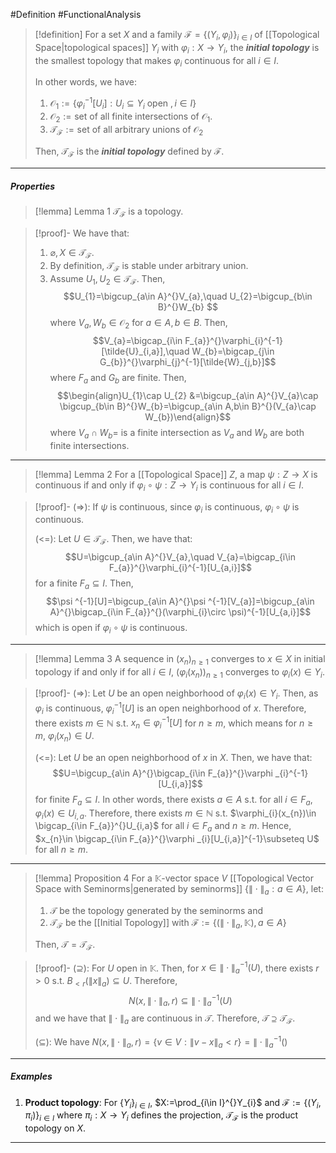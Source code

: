 #Definition #FunctionalAnalysis 

> [!definition]
> For a set $X$ and a family $\mathcal{F}=\{ (Y_{i},\varphi_{i}) \}_{i\in I}$ of [[Topological Space|topological spaces]] $Y_{i}$ with $\varphi_{i}:X\to Y_{i}$, the ***initial topology*** is the smallest topology that makes $\varphi_{i}$ continuous for all $i\in I$.
> 
> In other words, we have: 
> 1. $\mathcal{O}_{1}:=\{ \varphi_{i}^{-1}[U_{i}]:U_{i}\subseteq Y_{i}\text{ open },i\in I \}$
> 2. $\mathcal{O}_{2}:=\text{set of all finite intersections of }\mathcal{O}_{1}$.
> 3. $\mathcal{T}_{\mathcal{F}}:=\text{set of all arbitrary unions of }\mathcal{O}_{2}$
> 
> Then, $\mathcal{T}_{\mathcal{F}}$ is the ***initial topology*** defined by $\mathcal{F}$.
---
##### Properties
> [!lemma] Lemma 1
> $\mathcal{T}_{\mathcal{F}}$ is a topology.

> [!proof]-
> We have that:
> 1. $\varnothing,X\in\mathcal{T}_{\mathcal{F}}$.
> 2. By definition, $\mathcal{T}_{\mathcal{F}}$ is stable under arbitrary union.
> 3. Assume $U_{1},U_{2}\in \mathcal{T}_{\mathcal{F}}$. Then, $$U_{1}=\bigcup_{a\in A}^{}V_{a},\quad U_{2}=\bigcup_{b\in B}^{}W_{b} $$where $V_{a},W_{b}\in \mathcal{O}_{2}$ for $a\in A,b\in B$. Then, $$V_{a}=\bigcap_{i\in F_{a}}^{}\varphi_{i}^{-1}[\tilde{U}_{i,a}],\quad W_{b}=\bigcap_{j\in G_{b}}^{}\varphi_{j}^{-1}[\tilde{W}_{j,b}]$$where $F_{a}$ and $G_{b}$ are finite. Then, $$\begin{align}U_{1}\cap U_{2} &=\bigcup_{a\in A}^{}V_{a}\cap \bigcup_{b\in B}^{}W_{b}=\bigcup_{a\in A,b\in B}^{}(V_{a}\cap W_{b})\end{align}$$where $V_{a}\cap W_{b}=$ is a finite intersection as $V_{a}$ and $W_{b}$ are both finite intersections.
---
> [!lemma] Lemma 2
> For a [[Topological Space]] $Z$, a map $\psi:Z\to X$ is continuous if and only if $\varphi_{i}\circ\psi:Z\to Y_{i}$ is continuous for all $i\in I$.

> [!proof]-
> (=>): If $\psi$ is continuous, since $\varphi_{i}$ is continuous, $\varphi_{i}\circ\psi$ is continuous.
> 
> (<=): Let $U\in\mathcal{T_{\mathcal{F}}}$. Then, we have that: $$U=\bigcup_{a\in A}^{}V_{a},\quad V_{a}=\bigcap_{i\in F_{a}}^{}\varphi_{i}^{-1}[U_{a,i}]$$for a finite $F_{a}\subseteq I$. Then, $$\psi ^{-1}[U]=\bigcup_{a\in A}^{}\psi ^{-1}[V_{a}]=\bigcup_{a\in A}^{}\bigcap_{i\in F_{a}}^{}(\varphi_{i}\circ \psi)^{-1}[U_{a,i}]$$which is open if $\varphi_{i}\circ\psi$ is continuous.
---
> [!lemma] Lemma 3
> A sequence in $(x_{n})_{n\geq 1}$ converges to $x\in X$ in initial topology if and only if for all $i\in I$, $(\varphi_{i}(x_{n}))_{n\geq 1}$ converges to $\varphi_{i}(x)\in Y_{i}$.

> [!proof]-
> (=>): Let $U$ be an open neighborhood of $\varphi_{i}(x)\in Y_{i}$. Then, as $\varphi_{i}$ is continuous, $\varphi ^{-1}_{i}[U]$ is an open neighborhood of $x$. Therefore, there exists $m\in \mathbb{N}$ s.t. $x_{n}\in \varphi ^{-1}_{i}[U]$ for $n\geq m$, which means for $n\geq m$, $\varphi_{i}(x_{n})\in U$.
> 
> (<=): Let $U$ be an open neighborhood of $x$ in $X$. Then, we have that: $$U=\bigcup_{a\in A}^{}\bigcap_{i\in F_{a}}^{}\varphi _{i}^{-1}[U_{i,a}]$$
> for finite $F_{a}\subseteq I$. In other words, there exists $a\in A$ s.t. for all $i\in F_{a}$, $\varphi_{i}(x)\in U_{i,a}$. Therefore, there exists $m\in \mathbb{N}$ s.t. $\varphi_{i}(x_{n})\in \bigcap_{i\in F_{a}}^{}U_{i,a}$ for all $i\in F_{a}$ and $n\geq m$. Hence, $x_{n}\in \bigcap_{i\in F_{a}}^{}\varphi _{i}[U_{i,a}]^{-1}\subseteq U$ for all $n\geq m$. 
---
> [!lemma] Proposition 4
> For a $\mathbb{K}$-vector space $V$ [[Topological Vector Space with Seminorms|generated by seminorms]] $\{ \|\cdot\|_{a} :a\in A\}$, let:
> 1. $\mathcal{T}$ be the topology generated by the seminorms and
> 2. $\mathcal{T}_{\mathcal{F}}$ be the [[Initial Topology]] with $\mathcal{F}:=\{ (\|\cdot\|_{a},\mathbb{K}),a\in A \}$
> 
> Then, $\mathcal{T}=\mathcal{T}_{\mathcal{F}}$.

> [!proof]-
> $(\supseteq)$: For $U$ open in $\mathbb{K}$. Then, for $x\in \|\cdot\|^{-1}_{a}(U)$, there exists $r>0$ s.t. $B_{<r}(\|x\|_{a})\subseteq U$. Therefore, $$N(x,\|\cdot \|_{a},r)\subseteq\|\cdot \|^{-1}_{a}(U)$$
> and we have that $\|\cdot\|_{a}$ are continuous in $\mathcal{T}$. Therefore, $\mathcal{T}\supseteq\mathcal{T}_{\mathcal{F}}$.
> 
> $(\subseteq):$ We have $N(x,\|\cdot\|_{a},r)=\{ v\in V:\|v-x\|_{a}<r \}=\|\cdot\|_{a}^{-1}()$
---
##### Examples
1. **Product topology**: For $\{ Y_{i} \}_{i\in I}$, $X:=\prod_{i\in I}^{}Y_{i}$ and $\mathcal{F}:=\{ (Y_{i},\pi_{i}) \}_{i\in I}$ where $\pi_{i}:X\to Y_{i}$ defines the projection, $\mathcal{T}_{\mathcal{F}}$ is the product topology on $X$.
---